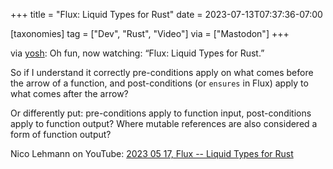 +++
title = "Flux: Liquid Types for Rust"
date = 2023-07-13T07:37:36-07:00

[taxonomies]
tag = ["Dev", "Rust", "Video"]
via = ["Mastodon"]
+++

via [yosh](https://toot.yosh.is/@yosh/110705886626205938): Oh fun, now watching: “Flux: Liquid Types for Rust.”

<!-- more -->

So if I understand it correctly pre-conditions apply on what comes before the arrow of a function, and post-conditions (or `ensures` in Flux) apply to what comes after the arrow?

Or differently put: pre-conditions apply to function input, post-conditions apply to function output? Where mutable references are also considered a form of function output?

Nico Lehmann on YouTube: [2023 05 17, Flux -- Liquid Types for Rust](https://youtu.be/k-izcFCHN2o)
